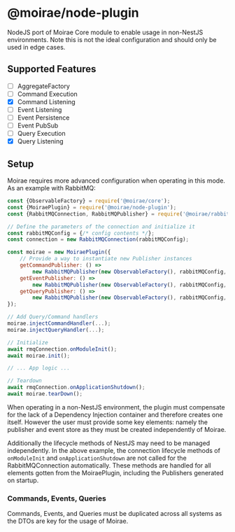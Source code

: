 # @moirae/node-plugin
NodeJS port of Moirae Core module to enable usage in non-NestJS environments. Note this is not the ideal configuration and should only be used in edge cases.

## Supported Features
- [ ] AggregateFactory
- [ ] Command Execution
- [x] Command Listening
- [ ] Event Listening
- [ ] Event Persistence
- [ ] Event PubSub
- [ ] Query Execution
- [x] Query Listening

## Setup
Moirae requires more advanced configuration when operating in this mode. As an example with RabbitMQ:

```js
const {ObservableFactory} = require('@moirae/core');
const {MoiraePlugin} = require('@moirae/node-plugin');
const {RabbitMQConnection, RabbitMQPublisher} = require('@moirae/rabbitmq');

// Define the parameters of the connection and initialize it
const rabbitMQConfig = {/* config contents */};
const connection = new RabbitMQConnection(rabbitMQConfig);

const moirae = new MoiraePlugin({
    // Provide a way to instantiate new Publisher instances
    getCommandPublisher: () =>
        new RabbitMQPublisher(new ObservableFactory(), rabbitMQConfig, rmqConnection),
    getEventPublisher: () =>
        new RabbitMQPublisher(new ObservableFactory(), rabbitMQConfig, rmqConnection),  
    getQueryPublisher: () =>
        new RabbitMQPublisher(new ObservableFactory(), rabbitMQConfig, rmqConnection)
});

// Add Query/Command handlers
moirae.injectCommandHandler(...);
moirae.injectQueryHandler(...);

// Initialize
await rmqConnection.onModuleInit();
await moirae.init();

// ... App logic ...

// Teardown
await rmqConnection.onApplicationShutdown();
await moirae.tearDown();
```

When operating in a non-NestJS environment, the plugin must compensate for the lack of a Dependency Injection container and therefore creates one itself. However the user must provide some key elements: namely the publisher and event store as they must be created independently of Moirae.

Additionally the lifecycle methods of NestJS may need to be managed independently. In the above example, the connection lifecycle methods of `onModuleInit` and `onApplicationShutdown` are not called for the RabbitMQConnection automatically. These methods are handled for all elements gotten from the MoiraePlugin, including the Publishers generated on startup.

### Commands, Events, Queries
Commands, Events, and Queries must be duplicated across all systems as the DTOs are key for the usage of Moirae. 